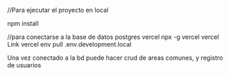 //Para ejecutar el proyecto en local

npm install

//para conectarse a la base de datos postgres vercel
npx -g vercel
vercel Link
vercel env pull .env.development.local

Una vez conectado a la bd puede hacer crud de areas comunes, y registro de usuarios

